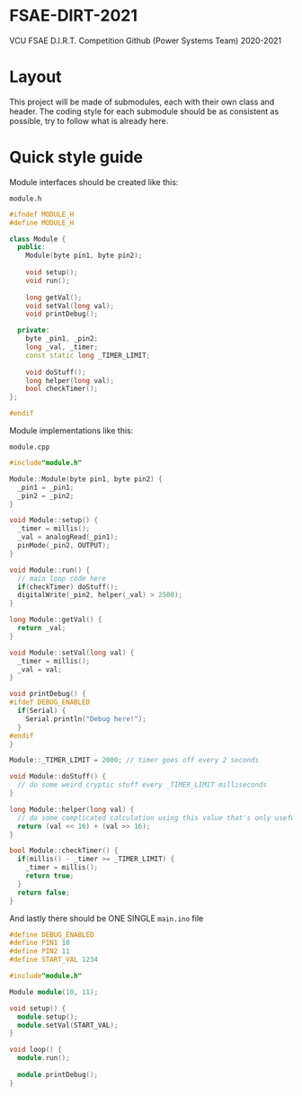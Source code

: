 # FSAE-DIRT-2021
VCU FSAE D.I.R.T. Competition Github (Power Systems Team) 2020-2021

# Layout

This project will be made of submodules, each with their own class and header.
The coding style for each submodule should be as consistent as possible, try to follow
what is already here.

# Quick style guide

Module interfaces should be created like this:

`module.h`
```c++
#ifndef MODULE_H
#define MODULE_H

class Module {
  public:
    Module(byte pin1, byte pin2);
    
    void setup();
    void run();
    
    long getVal();
    void setVal(long val);
    void printDebug();

  private:
    byte _pin1, _pin2;
    long _val, _timer;
    const static long _TIMER_LIMIT;
    
    void doStuff();
    long helper(long val);
    bool checkTimer();
};

#endif
```

Module implementations like this:

`module.cpp`
```c++
#include"module.h"

Module::Module(byte pin1, byte pin2) {
  _pin1 = _pin1;
  _pin2 = _pin2;
}

void Module::setup() {
  _timer = millis();
  _val = analogRead(_pin1);
  pinMode(_pin2, OUTPUT);
}

void Module::run() {
  // main loop code here
  if(checkTimer) doStuff();
  digitalWrite(_pin2, helper(_val) > 2500);
}

long Module::getVal() {
  return _val;
}

void Module::setVal(long val) {
  _timer = millis();
  _val = val;
}

void printDebug() {
#ifdef DEBUG_ENABLED
  if(Serial) {
    Serial.println("Debug here!");
  }
#endif
}

Module::_TIMER_LIMIT = 2000; // timer goes off every 2 seconds

void Module::doStuff() {
  // do some weird cryptic stuff every _TIMER_LIMIT milliseconds
}

long Module::helper(long val) {
  // do some complicated calculation using this value that's only useful for this module alone
  return (val << 16) + (val >> 16);
}

bool Module::checkTimer() {
  if(millis() - _timer >= _TIMER_LIMIT) {
    _timer = millis();
    return true;
  }
  return false;
}
```

And lastly there should be ONE SINGLE `main.ino` file
```c++
#define DEBUG_ENABLED
#define PIN1 10
#define PIN2 11
#define START_VAL 1234

#include"module.h"

Module module(10, 11);

void setup() {
  module.setup();
  module.setVal(START_VAL);
}

void loop() {
  module.run();
  
  module.printDebug();
}
```

